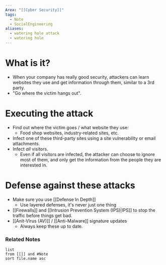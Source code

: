 ```yaml
---
Area: "[[Cyber Security]]"
tags:
  - Note
  - SocialEngineering
aliases:
  - watering hole attack
  - watering hole
---
```

# What is it?
- When your company has really good security, attackers can learn websites they use and get information through them, similar to a 3rd party.
- "Go where the victim hangs out".
# Executing the attack
- Find out where the victim goes / what website they use:
	- Food shop websites, industry-related sites, etc.
- Infect one of these third-party sites using a site vulnerability or email attachments.
- Infect _all_ visitors.
	- Even if all visitors are infected, the attacker can choose to ignore most of them, and only get the information from the people they are interested in. 
# Defense against these attacks
- Make sure you use [[Defense In Depth]]
	- Use layered defenses, it's never just one thing
- [[Firewalls]] and [[Intrusion Prevention System (IPS)|IPS]] to stop the traffic before things get bad.
- [[Anit-Virus (AV)]] / [[Anti-Malware]] signature updates
	- Always keep these up to date.

### Related Notes
```dataview
list
from [[]] and #Note 
sort file.name asc
```
